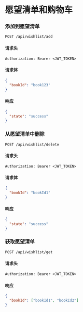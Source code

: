# 愿望清单和购物车

### 添加到愿望清单

```http
POST /api/wishlist/add
```

#### 请求头

```http
Authorization: Bearer <JWT_TOKEN>
```

#### 请求体
```json
{
  "bookId": "book123"
}
```

#### 响应

```json
{
  "state": "success"
}
```

### 从愿望清单中删除

```http
POST /api/wishlist/delete
```

#### 请求头

```http
Authorization: Bearer <JWT_TOKEN>
```

#### 请求体
```json
{
  "bookId": "bookId1"
}
```

#### 响应

```json
{
  "state": "success"
}
```

### 获取愿望清单
```http
POST /api/wishlist/get
```

#### 请求头

```http
Authorization: Bearer <JWT_TOKEN>
```

#### 响应

```json
{
  "bookId": ["bookId1", "bookId2"]
}
```
